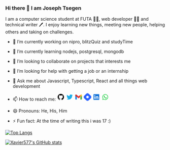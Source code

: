 ### Hi there 👋 I am Joseph Tsegen

I am a computer science student at FUTA 🧑‍🎓, web developer 👨‍💻 and technical writer 🖊️.
I enjoy learning new things, meeting new people, helping others and taking on challenges.

- 🔭 I’m currently working on nipro, blitzQuiz and studyTime
- 🌱 I’m currently learning nodejs, postgresql, mongodb
- 👯 I’m looking to collaborate on projects that interests me
- 🤔 I’m looking for help with getting a job or an internship
- 💬 Ask me about Javascript, Typescript, React and all things web development
- 📫 How to reach me: [<svg xmlns="http://www.w3.org/2000/svg" width="24" height="24" viewBox="0 0 24 24" style="fill: rgba(0, 0, 0, 1);transform: ;msFilter:;"><path fill-rule="evenodd" clip-rule="evenodd" d="M12.026 2c-5.509 0-9.974 4.465-9.974 9.974 0 4.406 2.857 8.145 6.821 9.465.499.09.679-.217.679-.481 0-.237-.008-.865-.011-1.696-2.775.602-3.361-1.338-3.361-1.338-.452-1.152-1.107-1.459-1.107-1.459-.905-.619.069-.605.069-.605 1.002.07 1.527 1.028 1.527 1.028.89 1.524 2.336 1.084 2.902.829.091-.645.351-1.085.635-1.334-2.214-.251-4.542-1.107-4.542-4.93 0-1.087.389-1.979 1.024-2.675-.101-.253-.446-1.268.099-2.64 0 0 .837-.269 2.742 1.021a9.582 9.582 0 0 1 2.496-.336 9.554 9.554 0 0 1 2.496.336c1.906-1.291 2.742-1.021 2.742-1.021.545 1.372.203 2.387.099 2.64.64.696 1.024 1.587 1.024 2.675 0 3.833-2.33 4.675-4.552 4.922.355.308.675.916.675 1.846 0 1.334-.012 2.41-.012 2.737 0 .267.178.577.687.479C19.146 20.115 22 16.379 22 11.974 22 6.465 17.535 2 12.026 2z"></path></svg>](https://github.com/Xavier577)
  [<svg xmlns="http://www.w3.org/2000/svg" width="24" height="24" viewBox="0 0 24 24" style="fill: rgba(30, 174, 232, 1);transform: ;msFilter:;"><path d="M19.633 7.997c.013.175.013.349.013.523 0 5.325-4.053 11.461-11.46 11.461-2.282 0-4.402-.661-6.186-1.809.324.037.636.05.973.05a8.07 8.07 0 0 0 5.001-1.721 4.036 4.036 0 0 1-3.767-2.793c.249.037.499.062.761.062.361 0 .724-.05 1.061-.137a4.027 4.027 0 0 1-3.23-3.953v-.05c.537.299 1.16.486 1.82.511a4.022 4.022 0 0 1-1.796-3.354c0-.748.199-1.434.548-2.032a11.457 11.457 0 0 0 8.306 4.215c-.062-.3-.1-.611-.1-.923a4.026 4.026 0 0 1 4.028-4.028c1.16 0 2.207.486 2.943 1.272a7.957 7.957 0 0 0 2.556-.973 4.02 4.02 0 0 1-1.771 2.22 8.073 8.073 0 0 0 2.319-.624 8.645 8.645 0 0 1-2.019 2.083z"></path></svg>](https://twitter.com/Tsegs_tech)
  [<svg xmlns="http://www.w3.org/2000/svg"  viewBox="0 0 48 48" width="24px" height="24px"><path fill="#4caf50" d="M45,16.2l-5,2.75l-5,4.75L35,40h7c1.657,0,3-1.343,3-3V16.2z"/><path fill="#1e88e5" d="M3,16.2l3.614,1.71L13,23.7V40H6c-1.657,0-3-1.343-3-3V16.2z"/><polygon fill="#e53935" points="35,11.2 24,19.45 13,11.2 12,17 13,23.7 24,31.95 35,23.7 36,17"/><path fill="#c62828" d="M3,12.298V16.2l10,7.5V11.2L9.876,8.859C9.132,8.301,8.228,8,7.298,8h0C4.924,8,3,9.924,3,12.298z"/><path fill="#fbc02d" d="M45,12.298V16.2l-10,7.5V11.2l3.124-2.341C38.868,8.301,39.772,8,40.702,8h0 C43.076,8,45,9.924,45,12.298z"/></svg>](mailto:josephtsegen10@gmail.com)
  [<svg width="24" height="24" viewBox="0 0 337 337" fill="none">
  <rect x="113" y="113" width="111" height="111" rx="55.5" fill="white"/>
  <path fill-rule="evenodd" clip-rule="evenodd" d="M24.155 112.598c-30.873 30.874-30.873 80.93 0 111.804l89.443 89.443c30.874 30.873 80.93 30.873 111.804 0l89.443-89.443c30.873-30.874 30.873-80.93 0-111.804l-89.443-89.443c-30.874-30.873-80.93-30.873-111.804 0l-89.443 89.443zm184.476 95.033c21.612-21.611 21.612-56.651 0-78.262-21.611-21.612-56.651-21.612-78.262 0-21.612 21.611-21.612 56.651 0 78.262 21.611 21.612 56.651 21.612 78.262 0z" fill="#2962FF"/></svg>](https://hashnode.com/@xavier577)
  <svg xmlns="http://www.w3.org/2000/svg" width="24" height="24" viewBox="0 0 24 24" style="fill: rgba(16, 114, 216, 1);transform: ;msFilter:;"><path d="M20 3H4a1 1 0 0 0-1 1v16a1 1 0 0 0 1 1h16a1 1 0 0 0 1-1V4a1 1 0 0 0-1-1zM8.339 18.337H5.667v-8.59h2.672v8.59zM7.003 8.574a1.548 1.548 0 1 1 0-3.096 1.548 1.548 0 0 1 0 3.096zm11.335 9.763h-2.669V14.16c0-.996-.018-2.277-1.388-2.277-1.39 0-1.601 1.086-1.601 2.207v4.248h-2.667v-8.59h2.56v1.174h.037c.355-.675 1.227-1.387 2.524-1.387 2.704 0 3.203 1.778 3.203 4.092v4.71z"></path></svg>
  [<svg xmlns="http://www.w3.org/2000/svg" width="24" height="24" viewBox="0 0 24 24" style="fill: rgba(17, 203, 55, 1);transform: ;msFilter:;"><path fill-rule="evenodd" clip-rule="evenodd" d="M18.403 5.633A8.919 8.919 0 0 0 12.053 3c-4.948 0-8.976 4.027-8.978 8.977 0 1.582.413 3.126 1.198 4.488L3 21.116l4.759-1.249a8.981 8.981 0 0 0 4.29 1.093h.004c4.947 0 8.975-4.027 8.977-8.977a8.926 8.926 0 0 0-2.627-6.35m-6.35 13.812h-.003a7.446 7.446 0 0 1-3.798-1.041l-.272-.162-2.824.741.753-2.753-.177-.282a7.448 7.448 0 0 1-1.141-3.971c.002-4.114 3.349-7.461 7.465-7.461a7.413 7.413 0 0 1 5.275 2.188 7.42 7.42 0 0 1 2.183 5.279c-.002 4.114-3.349 7.462-7.461 7.462m4.093-5.589c-.225-.113-1.327-.655-1.533-.73-.205-.075-.354-.112-.504.112s-.58.729-.711.879-.262.168-.486.056-.947-.349-1.804-1.113c-.667-.595-1.117-1.329-1.248-1.554s-.014-.346.099-.458c.101-.1.224-.262.336-.393.112-.131.149-.224.224-.374s.038-.281-.019-.393c-.056-.113-.505-1.217-.692-1.666-.181-.435-.366-.377-.504-.383a9.65 9.65 0 0 0-.429-.008.826.826 0 0 0-.599.28c-.206.225-.785.767-.785 1.871s.804 2.171.916 2.321c.112.15 1.582 2.415 3.832 3.387.536.231.954.369 1.279.473.537.171 1.026.146 1.413.089.431-.064 1.327-.542 1.514-1.066.187-.524.187-.973.131-1.067-.056-.094-.207-.151-.43-.263"></path></svg>](https://wa.me/2348050896109)

- 😄 Pronouns: He, His, Him
- ⚡ Fun fact: At the time of writing this i was 17 :)

[![Top Langs](https://github-readme-stats.vercel.app/api/top-langs/?username=Xavier577&layout=compact&theme=dark)](https://github.com/Xaiver577/github-readme-stats)

[![Xavier577's GitHub stats](https://github-readme-stats.vercel.app/api?username=xavier577&theme=dark)](https://github.com/xavier577/github-readme-stats)
